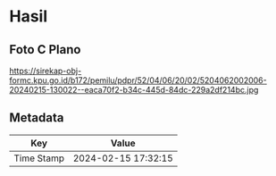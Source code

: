 # Hasil

## Foto C Plano

https://sirekap-obj-formc.kpu.go.id/b172/pemilu/pdpr/52/04/06/20/02/5204062002006-20240215-130022--eaca70f2-b34c-445d-84dc-229a2df214bc.jpg


## Metadata

| Key        | Value               |
| ---------- | ------------------- |
| Time Stamp | 2024-02-15 17:32:15 |



